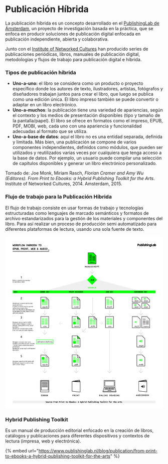 # Publicación Híbrida

La publicación híbrida es un concepto desarrollado en el [PublishingLab de Ámsterdam](https://www.publishinglab.nl/), un proyecto de investigación basada en la práctica, que se enfoca en producir soluciones de publicación digital enfocada en publicación independiente, abierta y colaborativa.

Junto con el [Institute of Networked Cultures](https://networkcultures.org/) han producido series de publicaciones periódicas, libros, manuales de publicación digital, metodologías y flujos de trabajo para publicación digital e híbrida.

### Tipos de publicación híbrida

* **Uno-a-uno:** el libro se considera como un producto o proyecto específico donde los autores de texto, ilustradores, artistas, fotógrafos y diseñadores trabajan juntos para crear el libro, que luego se publica como una edición única. El libro impreso también se puede convertir o adaptar en un libro electrónico.
* **Uno-a-muchos**: la publicación tiene una variedad de apariencias, según el contexto y los medios de presentación disponibles \(tipo y tamaño de la pantalla/papel\). El libro se ofrece en formatos como el impreso, EPUB, PDF, MOBI, web, cada uno con una apariencia y funcionalidad adecuadas al formato que se utiliza.
* **Uno-a-base de datos**: aquí el libro no es una entidad separada, definida y limitada. Más bien, una publicación se compone de varios componentes independientes, definidos como módulos, que pueden ser utilizados y reutilizados varias veces por cualquiera que tenga acceso a la base de datos. Por ejemplo, un usuario puede compilar una selección de capítulos disponibles y generar un libro electrónico personalizado.

Tomado de: Joe Monk, Miriam Rasch, _Florian Cramer and Amy Wu \(Editores\). From Print to Ebooks: a Hybrid Publishing Toolkit for the Arts_. Institute of Networked Cultures, 2014. Amsterdam, 2015.

### Flujo de trabajo para la Publicación Híbrida

El flujo de trabajo consiste en usar formas de trabajo y tecnologías estructuradas como lenguajes de marcado semánticos y formatos de archivo estandarizados para la gestión de los materiales y componentes del libro.  Para así realizar un proceso de producción semi automatizado para diferentes plataformas de lectura, usando una sola fuente de texto.

![](../.gitbook/assets/07_workflowmarkdownprintepubaudio-01.png)

### Hybrid Publishing Toolkit

Es un manual de producción editorial enfocado en la creación de libros, catálogos y publicaciones para diferentes dispositivos y contextos de lectura \(impresa, web y electrónica\).

{% embed url="https://www.publishinglab.nl/blog/publication/from-print-to-ebooks-a-hybrid-publishing-toolkit-for-the-arts" %}







